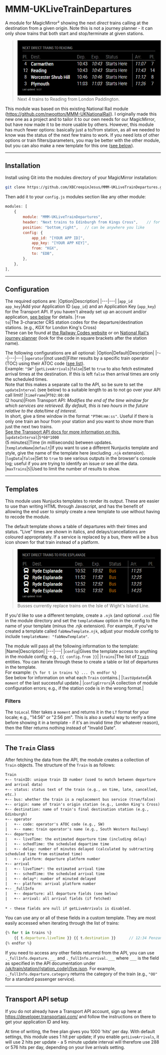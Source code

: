 # MMM-UKLiveTrainDepartures

A module for MagicMirror² showing the next *direct* trains calling at the destination from a given origin. Note this is not a journey planner - it can only show trains that both start and stop/terminate at given stations.

>![](/screenshots/demo.png)<br>Next 4 trains to Reading from London Paddington.

This module was based on this existing National Rail module (https://github.com/nwootton/MMM-UKNationalRail). I originally made this new one as a project and to tailor it to our own needs for our MagicMirror, but have now made it to be more usable by others. However, this module has much fewer options: basically just a to/from station, as all we needed to know was the status of the next few trains to work. If you need lots of other options or train filters/parameters, you may be better with the other module, but you can also make a new template for this one ([see below](#templates)).

---
## Installation

Install using Git into the modules directory of your MagicMirror installation:

```bash
git clone https://github.com/XBCreepinJesus/MMM-UKLiveTrainDepartures.git
```

Then add it to your `config.js` modules section like any other module:

```javascript
modules: [
    {
        module: "MMM-UKLiveTrainDepartures",
        header: "Next trains to Edinburgh from Kings Cross",    // for example
        position: "bottom_right",   // can be anywhere you like
        config: {
            app_id: "[YOUR APP ID]",
            app_key: "[YOUR APP KEY]",
            from: "KGX",
            to: "EDB",
        },
    },
],
```
---
## Configuration

The required options are:
|Option|Description|
|---|---|
|`app_id`<br>`app_key`|Add your Application ID (`app_id`) and an Application Key (`app_key`) for the Transport API. If you haven't already set up an account and/or application, [see below](#transport-api-setup) for details.
|`from`<br>`to`|The 3-character CRS station codes for the departure/destination stations. (e.g., *KGX* for London King's Cross)<br>These can be found at [the Railway Codes website](http://www.railwaycodes.org.uk/crs/crs0.shtm) or on [National Rail's journey planner](https://ojp.nationalrail.co.uk/service/planjourney/search) (look for the code in square brackets after the station name).

The following configurations are all optional:
|Option|Default|Description|
|---|---|---|
|`operator`|(not used)|Filter results by a specific train operator (TOC) using their ATOC code ([see list](https://wiki.openraildata.com/index.php/TOC_Codes)).<br>Example: `"SW"`
|`getLiveArrivals`|`false`|Set to `true` to also fetch estimated arrival times at the destination. If this is left `false` then arrival times are only the scheduled times.<br>Note that this makes a separate call to the API, so be sure to set the `updateInterval` (see below) to a suitable length to as to not go over your API call limit!
|`timeFrame`|`PT02:00:00`<br>(2 hours)|From Transport API: *Modifies the end of the time window for which services are retrieved. By default, this is two hours in the future relative to the date/time of interest.*<br>In short, give a time window in the format `"PTHH:mm:ss"`. Useful if there is only one train an hour from your station and you want to show more than just the next two trains.<br>[See the Transport API docs for more information on this.](https://developer.transportapi.com/docs?raml=https://transportapi.com/v3/raml/transportapi.raml##time_windows)
|`updateInterval`|`5*60*1000`<br>(5 minutes)|Time (in milliseconds) between updates.
|`templateName`|`default`|If you want to use a different Nunjucks template and style, give the name of the template here (excluding `.njk` extension).
|`logData`|`false`|Set to `true` to see various outputs in the browser's console log; useful if you are trying to identify an issue or see all the data.
|`maxTrains`|`5`|Used to limit the number of results to show.

---
## Templates

This module uses Nunjucks templates to render its output. These are easier to use than writing HTML through Javascript, and has the benefit of allowing the end user to simply create a new template to use without having to recode the module.

The default template shows a table of departures with their times and status. "Live" times are shown in italics, and delays/cancellations are coloured appropriately. If a service is replaced by a bus, there will be a bus icon shown for that train instead of a platform.

>![](/screenshots/demo_bus.png)<br>Busses currently replace trains on the Isle of Wight's Island Line.

If you'd like to use a different template, create a `.njk` (and optional `.css`) file in the module directory and set the `templateName` option in the config to the name of your template (minus the .njk extension). For example, if you've created a template called `fabNewTemplate.njk`, adjust your module config to include `templateName: "fabNewTemplate"`.

The module will pass all the following information to the template:
|Name|Description|
|---|---|
|`config`|Gives the template access to anything in the module config; e.g., `{{ config.from }}`|
|`trains`|The list of [`Train`](#the-train-class) entities. You can iterate through these to create a table or list of departures in the template.<br>For example: `{% for t in trains %} ... {% endfor %}`<br>See below for information on what each `Train` contains.|
|`lastUpdated`|A `moment` of the last successful update.|
|`configErrors`|A collection of module configuration errors; e.g., if the station code is in the wrong format.|

### Filters

The `toLocal` filter takes a `moment` and returns it in the `LT` format for your locale; e.g., "14:56" or "2:56 pm". This is also a useful way to verify a time before showing it in a template - if it's an invalid time (for whatever reason), then the filter returns nothing instead of "Invalid Date".

---
## The `Train` Class

After fetching the data from the API, the module creates a collection of `Train` objects. The structure of the `Train` is as follows:
```
Train
+-- trainID: unique train ID number (used to match between departure and arrival data)
+-- status: status text of the train (e.g., on time, late, cancelled, etc.)
+-- bus: whether the train is a replacement bus service (true/false)
+-- origin: name of train's origin station (e.g., London King's Cross)
+-- destination: name of train's final destination station (e.g., Edinburgh)
+-- operator
|   +-- code: operator's ATOC code (e.g., SW)
|   +-- name: train operator's name (e.g., South Western Railway)
+-- departure
|   +-- liveTime: the estimated departure time (including delay)
|   +-- schedTime: the scheduled departime time
|   +-- delay: number of minutes delayed (calculated by subtracting scheduled time from estimated time)
|   +-- platform: departure platform number
+-- arrival
|   +-- liveTime*: the estimated arrival time
|   +-- schedTime: the scheduled arrival time
|   +-- delay*: number of minuted delayed
|   +-- platform: arrival platform number
+-- _fullInfo
|   +-- departure: all departure fields (see below)
|   +-- arrival: all arrival fields (if fetched)

* - these fields are null if getLiveArrivals is disabled.
```

You can use any or all of these fields in a custom template. They are most easily accessed when iterating through the list of trains:
```javascript
{% for t in trains %}
    {{ t.departure.liveTime }} {{ t.destination }}      // 12:34 Penzance
{% endfor %}
```

If you need to access any other fields returned from the API, you can use `._fullInfo.depature.___` and `._fullInfo.arrival.___` where `___` is the field as specified in the API documentation under [/uk/train/station/{station_code}/live.json](https://developer.transportapi.com/docs?raml=https://transportapi.com/v3/raml/transportapi.raml##uk_train_station_station_code_live_json). For example, `._fullInfo.departure.category` returns the category of the train (e.g., `"OO"` for a standard passenger service).

---
## Transport API setup

If you do not already have a Transport API account, sign up here at https://developer.transportapi.com/ and follow the instructions on there to get your application ID and key.

At time of writing, the free plan gives you 1000 'hits' per day. With default settings, this module uses 1 hit per update; if you enable `getLiveArrivals`, it will use 2 hits per update - a 5 minute update interval will therefore use 288 or 576 hits per day, depending on your live arrivals setting.